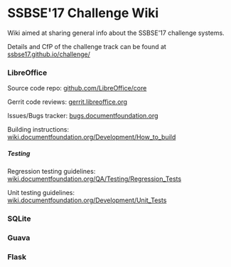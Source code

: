 # SSBSE'17 Challenge Wiki
Wiki aimed at sharing general info about the SSBSE'17 challenge systems. 

Details and CfP of the challenge track can be found at [ssbse17.github.io/challenge/](http://ssbse17.github.io/challenge/)

### LibreOffice

Source code repo: [github.com/LibreOffice/core](https://github.com/LibreOffice/core)

Gerrit code reviews: [gerrit.libreoffice.org](https://gerrit.libreoffice.org)

Issues/Bugs tracker: [bugs.documentfoundation.org](https://bugs.documentfoundation.org/describecomponents.cgi?product=LibreOffice&format=guided)

Building instructions: [wiki.documentfoundation.org/Development/How_to_build](https://wiki.documentfoundation.org/Development/How_to_build)

##### Testing 

Regression testing guidelines: [wiki.documentfoundation.org/QA/Testing/Regression_Tests](https://wiki.documentfoundation.org/QA/Testing/Regression_Tests)

Unit testing guidelines: [wiki.documentfoundation.org/Development/Unit_Tests](https://wiki.documentfoundation.org/Development/Unit_Tests)


### SQLite

### Guava

### Flask
